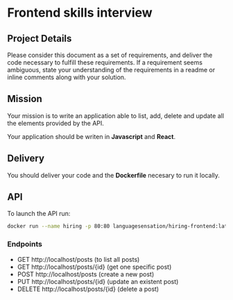 # Frontend skills interview

## Project Details

Please consider this document as a set of requirements, and deliver the code necessary to fulfill these requirements. If a requirement seems ambiguous, state your understanding of the requirements in a readme or inline comments along with your solution.

## Mission

Your mission is to write an application able to list, add, delete and update all the elements provided by the API.

Your application should be writen in **Javascript** and **React**.

## Delivery

You should deliver your code and the **Dockerfile** necesary to run it locally.

## API

To launch the API run:
```sh
docker run --name hiring -p 80:80 languagesensation/hiring-frontend:latest
```

### Endpoints

- GET http://localhost/posts (to list all posts)
- GET http://localhost/posts/{id} (get one specific post)
- POST http://localhost/posts (create a new post)
- PUT http://localhost/posts/{id} (update an existent post)
- DELETE http://localhost/posts/{id} (delete a post)
